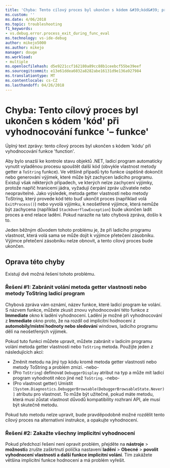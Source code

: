 ```yaml
---
title: 'Chyba: Tento cílový proces byl ukončen s kódem &#39;kód&#39; při vyhodnocování funkce &#39;funkce&#39; | Microsoft Docs'
ms.custom: ''
ms.date: 4/06/2018
ms.topic: troubleshooting
f1_keywords:
- vs.debug.error.process_exit_during_func_eval
ms.technology: vs-ide-debug
author: mikejo5000
ms.author: mikejo
manager: douge
ms.workload:
- multiple
ms.openlocfilehash: d5e9221ccf162180a89cc88b1ceebcf55be39eef
ms.sourcegitcommit: e13e61ddea6032a8282abe16131d9e136a927984
ms.translationtype: MT
ms.contentlocale: cs-CZ
ms.lasthandoff: 04/26/2018
---
```

# <a name="error-the-target-process-exited-with-code-39code39-while-evaluating-the-function-39function39"></a>Chyba: Tento cílový proces byl ukončen s kódem &#39;kód&#39; při vyhodnocování funkce &#39;– funkce&#39;

Úplný text zprávy: tento cílový proces byl ukončen s kódem 'kódu' při vyhodnocování funkce 'function'.

Aby bylo snazší ke kontrole stavu objektů .NET, ladicí program automaticky vynutit vyladěnou procesu spouštět další kód (obvykle vlastnost metody getter a `ToString` funkce). Ve většině případů tyto funkce úspěšně dokončit nebo generování výjimek, které může být zachycen ladicího programu. Existují však některých případech, ve kterých nelze zachycení výjimky, protože napříč hranicemi jádra, vyžadují čerpání zpráv uživatele nebo neopravitelné. Jako výsledek, metoda getter vlastnosti nebo metody ToString, který provede kód této buď ukončit proces (například volá `ExitProcess()`) nebo vyvolá výjimku, k neošetřené výjimce, která nemůže být zachycena (například `StackOverflowException`) bude ukončen ladit proces a end relace ladění. Pokud narazíte na tato chybová zpráva, došlo k to.
 
Jeden běžným důvodem tohoto problému je, že při ladicího programu vlastnost, která volá sama se může dojít k výjimce přetečení zásobníku. Výjimce přetečení zásobníku nelze obnovit, a tento cílový proces bude ukončen.
 
## <a name="to-correct-this-error"></a>Oprava této chyby
 
Existují dvě možná řešení tohoto problému.
 
### <a name="solution-1-prevent-the-debugger-from-calling-the-getter-property-or-tostring-method"></a>Řešení #1: Zabránit volání metoda getter vlastnosti nebo metody ToString ladicí program 

Chybová zpráva vám oznámí, název funkce, které ladicí program ke volání. S názvem funkce, můžete zkusit znovu vyhodnocování této funkce z **Immediate** okno k ladění vyhodnocení. Ladění je možné při vyhodnocování z **Immediate** okno proto, že na rozdíl od implicitní hodnocení z **automobily/místní hodnoty nebo sledování** windows, ladicího programu dělí na neošetřených výjimek.

Pokud tuto funkci můžete upravit, můžete zabránit v ladicím programu volání metoda getter vlastnosti nebo `ToString` metoda. Použijte jeden z následujících akcí:
 
* Změnit metodu na jiný typ kódu kromě metoda getter vlastnosti nebo metody ToString a problém zmizí.
    -nebo-
* (Pro `ToString`) definovat `DebuggerDisplay` atribut na typ a může mít ladicí program vyhodnotit něco jiné než `ToString`.
    -nebo-
* (Pro vlastnost getter) Umístit `[System.Diagnostics.DebuggerBrowsable(DebuggerBrowsableState.Never)]` atributu pro vlastnost. To může být užitečné, pokud máte metodu, která musí zůstat vlastnost důvodů kompatibility rozhraní API, ale musí být skutečně metodu.

Pokud tuto metodu nelze upravit, bude pravděpodobně možné rozdělit tento cílový proces na alternativní instrukce, a opakujte vyhodnocení.
 
### <a name="solution-2-disable-all-implicit-evaluation"></a>Řešení #2: Zakažte všechny implicitní vyhodnocení
 
Pokud předchozí řešení není opravit problém, přejděte na **nástroje** > **možnosti**a zrušte zaškrtnutí políčka nastavení **ladění**  >   **Obecné** > **povolit vyhodnocení vlastnosti a další funkce implicitní volání**. Tím zakážete většina implicitní funkce hodnocení a má problém vyřešit.



  
